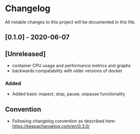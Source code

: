 # Changelog

All notable changes to this project will be documented in this file.

## [0.1.0] - 2020-06-07

## [Unreleased]

- container CPU usage and performance metrics and graphs
- backwards compatability with older versions of docker

### Added

- Added basic inspect, stop, pause, unpause functionality

## Convention

- Following changelog convention as described here: https://keepachangelog.com/en/0.3.0/